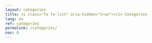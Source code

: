```yaml
---
layout: categories
title: <i class="fa fa-list" aria-hidden="true"></i> Categories
lang: en
ref: categories
permalink: /categories/
nav: 0
---
```

